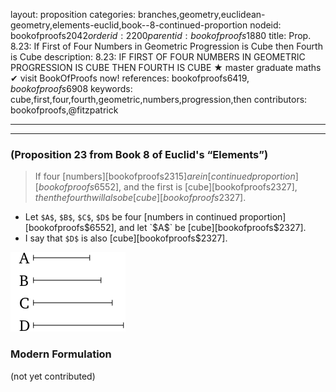 layout: proposition
categories: branches,geometry,euclidean-geometry,elements-euclid,book--8-continued-proportion
nodeid: bookofproofs$2042
orderid: 2200
parentid: bookofproofs$1880
title: Prop. 8.23: If First of Four Numbers in Geometric Progression is Cube then Fourth is Cube
description: 8.23: IF FIRST OF FOUR NUMBERS IN GEOMETRIC PROGRESSION IS CUBE THEN FOURTH IS CUBE &#9733; master graduate maths &#10004; visit BookOfProofs now!
references: bookofproofs$6419,bookofproofs$6908
keywords: cube,first,four,fourth,geometric,numbers,progression,then
contributors: bookofproofs,@fitzpatrick

---


---

### (Proposition 23 from Book 8 of Euclid's “Elements”)

> If four [numbers][bookofproofs$2315] are in [continued proportion][bookofproofs$6552], and the first is [cube][bookofproofs$2327], then the fourth will also be [cube][bookofproofs$2327].
* Let `$A$`, `$B$`, `$C$`, `$D$` be four [numbers in continued proportion][bookofproofs$6552], and let `$A$` be [cube][bookofproofs$2327].
* I say that `$D$` is also [cube][bookofproofs$2327].

![fig23e](https://github.com/bookofproofs/bookofproofs.github.io/blob/main/_sources/_assets/images/euclid/Book08/fig23e.png?raw=true)



### Modern Formulation

(not yet contributed)
